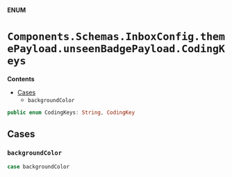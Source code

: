 **ENUM**

# `Components.Schemas.InboxConfig.themePayload.unseenBadgePayload.CodingKeys`

**Contents**

- [Cases](#cases)
  - `backgroundColor`

```swift
public enum CodingKeys: String, CodingKey
```

## Cases
### `backgroundColor`

```swift
case backgroundColor
```
